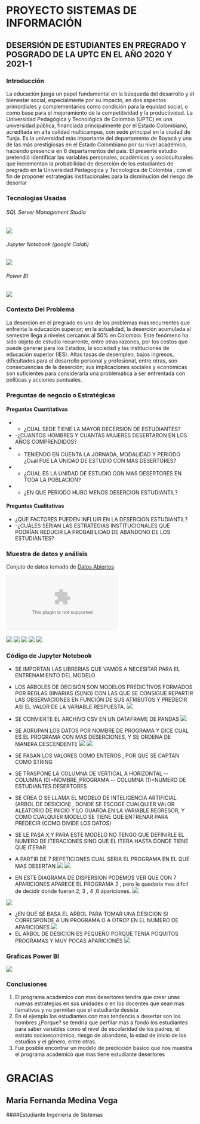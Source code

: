 # PROYECTO SISTEMAS DE INFORMACIÓN
## DESERSIÓN DE ESTUDIANTES EN PREGRADO Y POSGRADO DE LA UPTC EN EL AÑO 2020 Y 2021-1
### Introducción
La educación juega un papel fundamental en la búsqueda del desarrollo y el bienestar social, especialmente por su impacto, en dos aspectos primordiales y complementarios como condición para la equidad social, o como base para el mejoramiento de la competitividad y la productividad.
La Universidad Pedagógica y Tecnológica de Colombia (UPTC) es una universidad pública, financiada principalmente por el Estado Colombiano, acreditada en alta calidad multicampus, con sede principal en la ciudad de Tunja. Es la universidad más importante del departamento de Boyacá y una de las más prestigiosas en el Estado Colombiano por su nivel académico, haciendo presencia en 8 departamentos del país.
El presente estudio pretendió identificar las variables personales, académicas y socioculturales que incrementan la probabilidad de deserción de los estudiantes de pregrado en la Universidad Pedagogica y Tecnologica de Colombia , con el fin de proponer estrategias institucionales para la disminución del riesgo de desertar

### Tecnologias Usadas
###### SQL Server Management Studio
![](https://miro.medium.com/max/402/1*KTDZHTVaVbvbyhIf2PmBAw.png)
###### Jupyter Notebook (google Colab)
![](https://tigue.com/static/d61d46c29725f1c0d1a8bb6dfbaf9ca1/11d19/jupyter_book_to_colab.png)
###### Power BI
![](https://crol.mx/wp-content/uploads/2021/01/PowerBI-Logo.png)
### Contexto Del Problema
La deserción en el pregrado es uno de los problemas mas recurrentes que enfrenta la educación superior; en la actualidad, la deserción acumulada al semestre llega a niveles cercanos al 50% en Colombia. Este fenómeno ha sido objeto de estudio recurrente, entre otras razones, por los costos que puede generar para los Estados, la sociedad y las instituciones de educación superior (IES). Altas tasas de desempleo, bajos ingresos, dificultades para el desarrollo personal y profesional, entre otras, son consecuencias de la deserción; sus implicaciones sociales y económicas son suficientes para considerarla una problemática a ser enfrentada con políticas y acciones puntuales. 

### Preguntas de negocio o Estratégicas
#### Preguntas Cuantitativas
- - ¿CUAL SEDE TIENE LA MAYOR DECERSION DE ESTUDIANTES?
- -¿CUANTOS HOMBRES Y CUANTAS MUJERES DESERTARON EN LOS AÑOS COMPRENDIDOS?
- - TENIENDO EN CUENTA LA JORNADA, MODALIDAD Y PERIODO ¿Cuál FUE LA UNIDAD DE ESTUDIO CON MAS DESERTORES?
- - ¿CUAL ES LA UNIDAD DE ESTUDIO CON MAS DESERTORES EN TODA LA POBLACION?
- - ¿EN QUE PERIODO HUBO MENOS DESERCION ESTUDIANTIL?

#### Preguntas Cualitativas
- ¿QUE FACTORES PUEDEN INFLUIR EN LA DESERCION ESTUDIANTIL?
- -¿CUÁLES SERÍAN LAS ESTRATEGIAS INSTITUCIONALES QUE PODRÍAN REDUCIR LA PROBABILIDAD DE ABANDONO DE LOS ESTUDIANTES?
### Muestra de datos y análisis
Conjuto de datos tomado de [Datos Abiertos](http://https://www.datos.gov.co/dataset/DESERCION-ACADEMICA-PREGRADO-Y-POSGRADO/3iew-7wpx "Datos Abiertos")

![](https://github.com/Maffemedina/ProyectoSistemasDeInformacion/blob/main/DESERCION_ACADEMICA_PREGRADO_Y_POSGRADO.csv)

![](https://github.com/Maffemedina/ProyectoSistemasDeInformacion/blob/main/SEDESMASDESERRTADAS.png)
![](https://github.com/Maffemedina/ProyectoSistemasDeInformacion/blob/main/GENERODESERTO.png)
![](https://github.com/Maffemedina/ProyectoSistemasDeInformacion/blob/main/PROGRAMA-MOD-JORN%20MAS%20DES.png)
![](https://github.com/Maffemedina/ProyectoSistemasDeInformacion/blob/main/PROGRAMA-GENERAL-DESERT.png)
![](https://github.com/Maffemedina/ProyectoSistemasDeInformacion/blob/main/A%C3%91OMASDESERCION.png)

### Código de Jupyter Notebook
 -  SE IMPORTAN LAS LIBRERIAS QUE VAMOS A NECESITAR PARA EL ENTRENAMIENTO DEL MODELO
-  LOS ÁRBOLES DE DECISIÓN SON MODELOS PREDICTIVOS FORMADOS POR REGLAS BINARIAS (SI/NO) CON LAS QUE SE CONSIGUE REPARTIR LAS OBSERVACIONES EN FUNCIÓN DE SUS ATRIBUTOS Y PREDECIR ASÍ EL VALOR DE LA VARIABLE RESPUESTA.
![](https://github.com/Maffemedina/ProyectoSistemasDeInformacion/blob/main/1%20PERCEPTRON.png)
 -  SE CONVIERTE EL ARCHIVO CSV EN UN DATAFRAME DE PANDAS
![](https://github.com/Maffemedina/ProyectoSistemasDeInformacion/blob/main/2%20PERCEPTRON.png)
-  SE AGRUPAN LOS DATOS  POR NOMBRE DE PROGRAMA Y DICE CUAL ES EL PROGRAMA CON MAS DESERCIONES, Y SE ORDENA DE MANERA DESCENDENTE
![](https://github.com/Maffemedina/ProyectoSistemasDeInformacion/blob/main/3%20PERCEPTRON.png)
![](https://github.com/Maffemedina/ProyectoSistemasDeInformacion/blob/main/4%20PERCEPTRON.png)
-  SE PASAN LOS VALORES COMO ENTEROS , POR QUE SE CAPTAN COMO STRING
-  SE TRASPONE LA COLUMNA DE VERTICAL A HORIZONTAL
-- COLUMNA (0)=NOMBRE_PROGRAMA
-- COLUMNA (1)=NUMERO DE ESTUDIANTES DESERTORES
- SE CREA O SE LLAMA EL MODELO DE INTELIGENCIA ARTIFICIAL (ARBOL DE DESICION) , DONDE SE ESCOGE CUALQUIER VALOR ALEATORIO DE INICIO Y LO GUARDA EN LA VARIABLE REGRESOR, Y COMO CUALQUIER MODELO SE TIENE QUE ENTRENAR PARA PREDECIR (COMO DIVIDE LOS DATOS)
-  SE LE PASA X,Y PARA ESTE MODELO NO TENGO QUE DEFINIRLE EL NUMERO DE ITERACIONES SINO QUE EL ITERA HASTA DONDE TIENE QUE ITERAR
-  A PARTIR DE 7 REPETICIONES CUAL SERIA EL PROGRAMA EN EL QUE MAS DESERTAN 
![](https://github.com/Maffemedina/ProyectoSistemasDeInformacion/blob/main/5%20PERCEPTRON.png)
![](https://github.com/Maffemedina/ProyectoSistemasDeInformacion/blob/main/6%20PERCEPTRON.png)

- EN ESTE DIAGRAMA DE DISPERSION PODEMOS VER QUE CON 7 APARICIONES APARECE EL PROGRAMA 2 , pero le quedaria mas difcil de decidir donde fueran  2, 3 , 4 ,6 apariciones.
![](https://github.com/Maffemedina/ProyectoSistemasDeInformacion/blob/main/PREDICCION.png)

![](https://github.com/Maffemedina/ProyectoSistemasDeInformacion/blob/main/7%20PERCEPTRON.png)
-  ¿EN QUE SE BASA EL ARBOL PARA TOMAR UNA DESICION SI CORRESPONDE A UN PROGRAMA O A OTRO? EN EL NUMERO DE APARICIONES
![](https://github.com/Maffemedina/ProyectoSistemasDeInformacion/blob/main/9%20PERCEPTRON.png)
- EL ARBOL DE DESICION ES PEQUEÑO PORQUE TENIA POQUITOS PROGRAMAS Y MUY POCAS APARICIONES 
![](https://github.com/Maffemedina/ProyectoSistemasDeInformacion/blob/main/10%20PERCEPTRON.png)
### Graficas Power BI
![](https://github.com/Maffemedina/ProyectoSistemasDeInformacion/blob/main/GRAFICASPOWERBI.png)

### Conclusiones
1. El programa academico con mas desertores tendra que crear unas nuevas estrategias en sus unidades o en los docentes que sean mas llamativos y no permitan que el estudiante desista
2. En el ejemplo los estudiantes con mas tendencia a desertar son los hombres ¿Porque? se tendria que perfilar mas a fondo los estudiantes para saber  variables como el nivel de escolaridad de los padres, el estrato socioeconómico, riesgo de abandono, la edad de inicio de los estudios y el género, entre otras.
3.  Fue posible encontrar un modelo de predicción basico que nos muestra el programa academico que mas tiene estudiante desertores

# GRACIAS
## Maria Fernanda Medina Vega
####Estudiante Ingenieria de Sistemas

